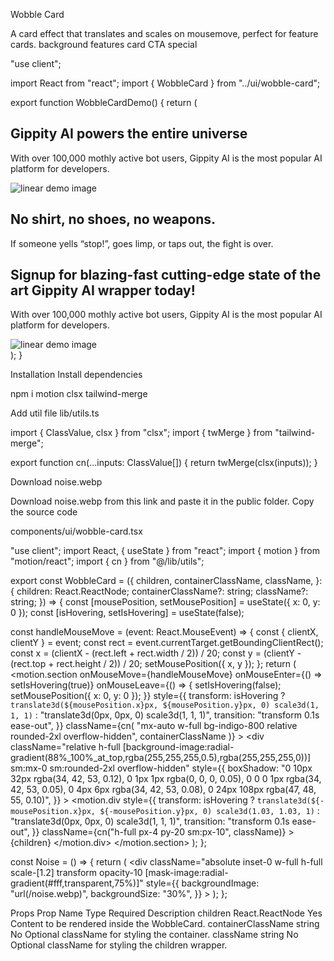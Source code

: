 Wobble Card

A card effect that translates and scales on mousemove, perfect for feature cards.
background
features
card
CTA
special

"use client";
 
import React from "react";
import { WobbleCard } from "../ui/wobble-card";
 
export function WobbleCardDemo() {
  return (
    <div className="grid grid-cols-1 lg:grid-cols-3 gap-4 max-w-7xl mx-auto w-full">
      <WobbleCard
        containerClassName="col-span-1 lg:col-span-2 h-full bg-pink-800 min-h-[500px] lg:min-h-[300px]"
        className=""
      >
        <div className="max-w-xs">
          <h2 className="text-left text-balance text-base md:text-xl lg:text-3xl font-semibold tracking-[-0.015em] text-white">
            Gippity AI powers the entire universe
          </h2>
          <p className="mt-4 text-left  text-base/6 text-neutral-200">
            With over 100,000 mothly active bot users, Gippity AI is the most
            popular AI platform for developers.
          </p>
        </div>
        <img
          src="/linear.webp"
          width={500}
          height={500}
          alt="linear demo image"
          className="absolute -right-4 lg:-right-[40%] grayscale filter -bottom-10 object-contain rounded-2xl"
        />
      </WobbleCard>
      <WobbleCard containerClassName="col-span-1 min-h-[300px]">
        <h2 className="max-w-80  text-left text-balance text-base md:text-xl lg:text-3xl font-semibold tracking-[-0.015em] text-white">
          No shirt, no shoes, no weapons.
        </h2>
        <p className="mt-4 max-w-[26rem] text-left  text-base/6 text-neutral-200">
          If someone yells “stop!”, goes limp, or taps out, the fight is over.
        </p>
      </WobbleCard>
      <WobbleCard containerClassName="col-span-1 lg:col-span-3 bg-blue-900 min-h-[500px] lg:min-h-[600px] xl:min-h-[300px]">
        <div className="max-w-sm">
          <h2 className="max-w-sm md:max-w-lg  text-left text-balance text-base md:text-xl lg:text-3xl font-semibold tracking-[-0.015em] text-white">
            Signup for blazing-fast cutting-edge state of the art Gippity AI
            wrapper today!
          </h2>
          <p className="mt-4 max-w-[26rem] text-left  text-base/6 text-neutral-200">
            With over 100,000 mothly active bot users, Gippity AI is the most
            popular AI platform for developers.
          </p>
        </div>
        <img
          src="/linear.webp"
          width={500}
          height={500}
          alt="linear demo image"
          className="absolute -right-10 md:-right-[40%] lg:-right-[20%] -bottom-10 object-contain rounded-2xl"
        />
      </WobbleCard>
    </div>
  );
}

Installation
Install dependencies

npm i motion clsx tailwind-merge

Add util file
lib/utils.ts

import { ClassValue, clsx } from "clsx";
import { twMerge } from "tailwind-merge";
 
export function cn(...inputs: ClassValue[]) {
  return twMerge(clsx(inputs));
}

Download noise.webp

Download noise.webp from this link and paste it in the public folder.
Copy the source code

components/ui/wobble-card.tsx

"use client";
import React, { useState } from "react";
import { motion } from "motion/react";
import { cn } from "@/lib/utils";
 
export const WobbleCard = ({
  children,
  containerClassName,
  className,
}: {
  children: React.ReactNode;
  containerClassName?: string;
  className?: string;
}) => {
  const [mousePosition, setMousePosition] = useState({ x: 0, y: 0 });
  const [isHovering, setIsHovering] = useState(false);
 
  const handleMouseMove = (event: React.MouseEvent<HTMLElement>) => {
    const { clientX, clientY } = event;
    const rect = event.currentTarget.getBoundingClientRect();
    const x = (clientX - (rect.left + rect.width / 2)) / 20;
    const y = (clientY - (rect.top + rect.height / 2)) / 20;
    setMousePosition({ x, y });
  };
  return (
    <motion.section
      onMouseMove={handleMouseMove}
      onMouseEnter={() => setIsHovering(true)}
      onMouseLeave={() => {
        setIsHovering(false);
        setMousePosition({ x: 0, y: 0 });
      }}
      style={{
        transform: isHovering
          ? `translate3d(${mousePosition.x}px, ${mousePosition.y}px, 0) scale3d(1, 1, 1)`
          : "translate3d(0px, 0px, 0) scale3d(1, 1, 1)",
        transition: "transform 0.1s ease-out",
      }}
      className={cn(
        "mx-auto w-full bg-indigo-800  relative rounded-2xl overflow-hidden",
        containerClassName
      )}
    >
      <div
        className="relative  h-full [background-image:radial-gradient(88%_100%_at_top,rgba(255,255,255,0.5),rgba(255,255,255,0))]  sm:mx-0 sm:rounded-2xl overflow-hidden"
        style={{
          boxShadow:
            "0 10px 32px rgba(34, 42, 53, 0.12), 0 1px 1px rgba(0, 0, 0, 0.05), 0 0 0 1px rgba(34, 42, 53, 0.05), 0 4px 6px rgba(34, 42, 53, 0.08), 0 24px 108px rgba(47, 48, 55, 0.10)",
        }}
      >
        <motion.div
          style={{
            transform: isHovering
              ? `translate3d(${-mousePosition.x}px, ${-mousePosition.y}px, 0) scale3d(1.03, 1.03, 1)`
              : "translate3d(0px, 0px, 0) scale3d(1, 1, 1)",
            transition: "transform 0.1s ease-out",
          }}
          className={cn("h-full px-4 py-20 sm:px-10", className)}
        >
          <Noise />
          {children}
        </motion.div>
      </div>
    </motion.section>
  );
};
 
const Noise = () => {
  return (
    <div
      className="absolute inset-0 w-full h-full scale-[1.2] transform opacity-10 [mask-image:radial-gradient(#fff,transparent,75%)]"
      style={{
        backgroundImage: "url(/noise.webp)",
        backgroundSize: "30%",
      }}
    ></div>
  );
};

Props
Prop Name	Type	Required	Description
children	React.ReactNode	Yes	Content to be rendered inside the WobbleCard.
containerClassName	string	No	Optional className for styling the container.
className	string	No	Optional className for styling the children wrapper.